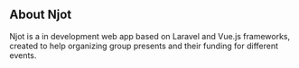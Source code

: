 ## About Njot

Njot is a in development web app based on Laravel and Vue.js frameworks, created to help organizing group presents and their funding for different events.
